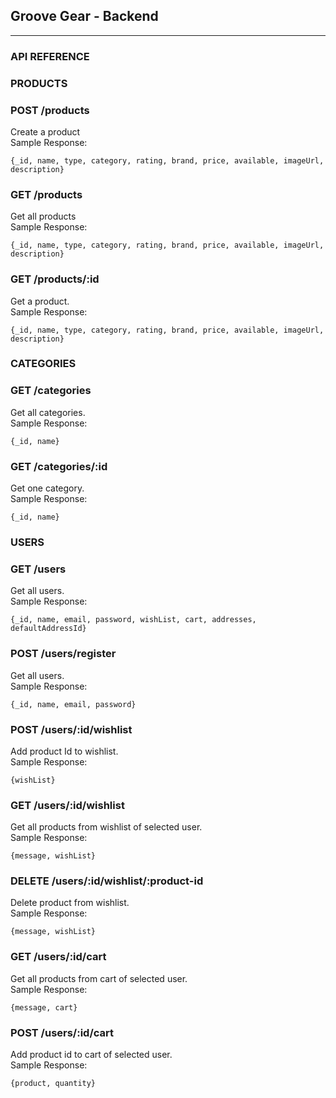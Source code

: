 ## Groove Gear - Backend

---
### API REFERENCE
### PRODUCTS
### **POST /products**<br>
Create a product<br>
Sample Response:<br>
```
{_id, name, type, category, rating, brand, price, available, imageUrl, description}
```
### **GET /products**<br>
Get all products<br>
Sample Response:<br>
```
{_id, name, type, category, rating, brand, price, available, imageUrl, description}
```
### **GET /products/:id**<br>
Get a product.<br>
Sample Response:<br>
```
{_id, name, type, category, rating, brand, price, available, imageUrl, description}
```
### CATEGORIES
### **GET /categories**<br>
Get all categories.<br>
Sample Response:<br>
```
{_id, name}
```
### **GET /categories/:id**<br>
Get one category.<br>
Sample Response:<br>
```
{_id, name}
```
### USERS
### **GET /users**<br>
Get all users.<br>
Sample Response:<br>
```
{_id, name, email, password, wishList, cart, addresses, defaultAddressId}
```
### **POST /users/register**<br>
Get all users.<br>
Sample Response:<br>
```
{_id, name, email, password}
```
### **POST /users/:id/wishlist**<br>
Add product Id to wishlist.<br>
Sample Response:<br>
```
{wishList}
```
### **GET /users/:id/wishlist**<br>
Get all products from wishlist of selected user.<br>
Sample Response:<br>
```
{message, wishList}
```
### **DELETE /users/:id/wishlist/:product-id**<br>
Delete product from wishlist.<br>
Sample Response:<br>
```
{message, wishList}
```
### **GET /users/:id/cart**<br>
Get all products from cart of selected user.<br>
Sample Response:<br>
```
{message, cart}
```
### **POST /users/:id/cart**<br>
Add product id to cart of selected user.<br>
Sample Response:<br>
```
{product, quantity}
```


